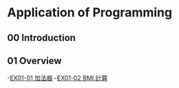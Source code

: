 # Application of Programming

## 00 Introduction

## 01 Overview

-[EX01-01 加法器](EX01_01_加法器.ipynb)
-[EX01-02 BMI 計算](EX01_02_BMI_計算.ipynb)
